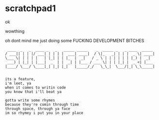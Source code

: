scratchpad1
===========

ok

wowthing


oh dont mind me just doing some FUCKING DEVELOPMENT BITCHES


     ____  _   _  ____ _   _   _____ _____    _  _____ _   _ ____  _____ 
    / ___|| | | |/ ___| | | | |  ___| ____|  / \|_   _| | | |  _ \| ____|
    \___ \| | | | |   | |_| | | |_  |  _|   / _ \ | | | | | | |_) |  _|  
     ___) | |_| | |___|  _  | |  _| | |___ / ___ \| | | |_| |  _ <| |___ 
    |____/ \___/ \____|_| |_| |_|   |_____/_/   \_\_|  \___/|_| \_\_____|
                                                                     

    its a feature,
    i'm leet, ya
    when it comes to writin code
    you know that i'll beat ya

    gotta write some rhymes
    because they're comin through time
    through space, through ya face
    im so rhymey i put you in your place
